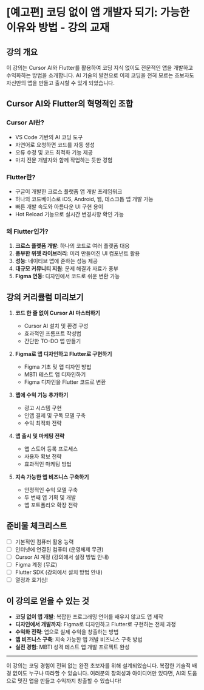 # [예고편] 코딩 없이 앱 개발자 되기: 가능한 이유와 방법 - 강의 교재

## 강의 개요
이 강의는 Cursor AI와 Flutter를 활용하여 코딩 지식 없이도 전문적인 앱을 개발하고 수익화하는 방법을 소개합니다. AI 기술의 발전으로 이제 코딩을 전혀 모르는 초보자도 자신만의 앱을 만들고 출시할 수 있게 되었습니다.

## Cursor AI와 Flutter의 혁명적인 조합
### Cursor AI란?
- VS Code 기반의 AI 코딩 도구
- 자연어로 요청하면 코드를 자동 생성
- 오류 수정 및 코드 최적화 기능 제공
- 마치 전문 개발자와 함께 작업하는 듯한 경험

### Flutter란?
- 구글이 개발한 크로스 플랫폼 앱 개발 프레임워크
- 하나의 코드베이스로 iOS, Android, 웹, 데스크톱 앱 개발 가능
- 빠른 개발 속도와 아름다운 UI 구현 용이
- Hot Reload 기능으로 실시간 변경사항 확인 가능

### 왜 Flutter인가?
1. **크로스 플랫폼 개발**: 하나의 코드로 여러 플랫폼 대응
2. **풍부한 위젯 라이브러리**: 미리 만들어진 UI 컴포넌트 활용
3. **성능**: 네이티브 앱에 준하는 성능 제공
4. **대규모 커뮤니티 지원**: 문제 해결과 자료가 풍부
5. **Figma 연동**: 디자인에서 코드로 쉬운 변환 가능

## 강의 커리큘럼 미리보기
1. **코드 한 줄 없이 Cursor AI 마스터하기**
   - Cursor AI 설치 및 환경 구성
   - 효과적인 프롬프트 작성법
   - 간단한 TO-DO 앱 만들기

2. **Figma로 앱 디자인하고 Flutter로 구현하기**
   - Figma 기초 및 앱 디자인 방법
   - MBTI 테스트 앱 디자인하기
   - Figma 디자인을 Flutter 코드로 변환

3. **앱에 수익 기능 추가하기**
   - 광고 시스템 구현
   - 인앱 결제 및 구독 모델 구축
   - 수익 최적화 전략

4. **앱 출시 및 마케팅 전략**
   - 앱 스토어 등록 프로세스
   - 사용자 확보 전략
   - 효과적인 마케팅 방법

5. **지속 가능한 앱 비즈니스 구축하기**
   - 안정적인 수익 모델 구축
   - 두 번째 앱 기획 및 개발
   - 앱 포트폴리오 확장 전략

## 준비물 체크리스트
- [ ] 기본적인 컴퓨터 활용 능력
- [ ] 인터넷에 연결된 컴퓨터 (운영체제 무관)
- [ ] Cursor AI 계정 (강의에서 설정 방법 안내)
- [ ] Figma 계정 (무료)
- [ ] Flutter SDK (강의에서 설치 방법 안내)
- [ ] 열정과 호기심!

## 이 강의로 얻을 수 있는 것
- **코딩 없이 앱 개발**: 복잡한 프로그래밍 언어를 배우지 않고도 앱 제작
- **디자인에서 개발까지**: Figma로 디자인하고 Flutter로 구현하는 전체 과정
- **수익화 전략**: 앱으로 실제 수익을 창출하는 방법
- **앱 비즈니스 구축**: 지속 가능한 앱 개발 비즈니스 구축 방법
- **실전 경험**: MBTI 성격 테스트 앱 개발 프로젝트 완성

---

이 강의는 코딩 경험이 전혀 없는 완전 초보자를 위해 설계되었습니다. 복잡한 기술적 배경 없이도 누구나 따라할 수 있습니다. 여러분의 창의성과 아이디어만 있다면, AI의 도움으로 멋진 앱을 만들고 수익까지 창출할 수 있습니다!
